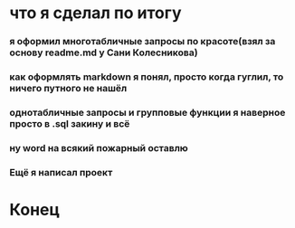  # что я сделал по итогу
 
 ### я оформил многотабличные запросы по красоте(взял за основу readme.md у Сани Колесникова)
 
 ### как оформлять markdown я понял, просто когда гуглил, то ничего путного не нашёл
 
 ### однотабличные запросы и групповые функции я наверное просто в .sql закину и всё
 ### ну word на всякий пожарный оставлю
 
 ### Ещё я написал проект
 
 # Конец
